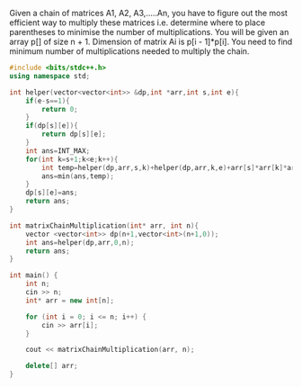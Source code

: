 Given a chain of matrices A1, A2, A3,.....An, you have to figure out the most efficient way to multiply these matrices 
i.e. determine where to place parentheses to minimise the number of multiplications.
You will be given an array p[] of size n + 1. Dimension of matrix Ai is p[i - 1]*p[i]. You need to find minimum number of multiplications needed to multiply the chain.

```cpp
#include <bits/stdc++.h>
using namespace std;

int helper(vector<vector<int>> &dp,int *arr,int s,int e){
    if(e-s==1){
        return 0;
    }
    if(dp[s][e]){
        return dp[s][e];
    }
    int ans=INT_MAX;
    for(int k=s+1;k<e;k++){
        int temp=helper(dp,arr,s,k)+helper(dp,arr,k,e)+arr[s]*arr[k]*arr[e];
        ans=min(ans,temp);
    }
    dp[s][e]=ans;
    return ans;
}

int matrixChainMultiplication(int* arr, int n){
    vector <vector<int>> dp(n+1,vector<int>(n+1,0));
    int ans=helper(dp,arr,0,n);
    return ans;
}

int main() {
    int n;
    cin >> n;
    int* arr = new int[n];

    for (int i = 0; i <= n; i++) {
        cin >> arr[i];
    }

    cout << matrixChainMultiplication(arr, n);

    delete[] arr;
}
```

